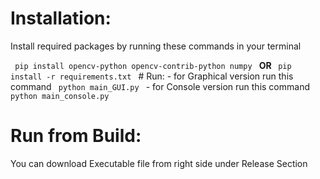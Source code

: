 # Installation:
<p>Install required packages by running these commands in your terminal</p>
<code> pip install opencv-python opencv-contrib-python numpy </code>
<b> OR </b>
<code> pip install -r requirements.txt </code>
# Run:
- for Graphical version run this command
<code> python main_GUI.py </code>
- for Console version run this command
<code> python main_console.py </code>

# Run from Build:
You can download Executable file from right side under Release Section

